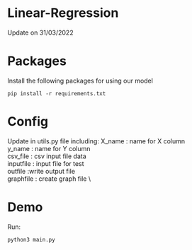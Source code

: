 # Linear-Regression
Update on 31/03/2022
# Packages
Install the following packages for using our model
``` 
pip install -r requirements.txt
```
# Config
Update in utils.py file including:
X_name : name for X column \
y_name : name for Y column \
csv_file : csv input file data \
inputfile : input file for test \
outfile :write output file \
graphfile : create graph file \

# Demo
Run: 
```
python3 main.py
```
